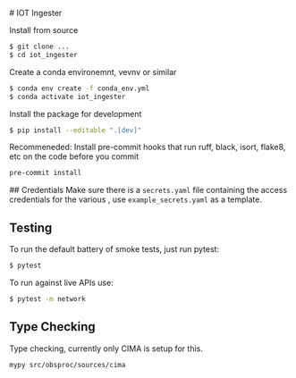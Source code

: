 # IOT Ingester

Install from source
```sh
$ git clone ...
$ cd iot_ingester
```

Create a conda environemnt, vevnv or similar
```sh
$ conda env create -f conda_env.yml
$ conda activate iot_ingester
```

Install the package for development
```sh
$ pip install --editable ".[dev]"
```

Recommeneded: Install pre-commit hooks that run ruff, black, isort, flake8, etc on the code before you commit
```sh
pre-commit install
```

## Credentials
Make sure there is a `secrets.yaml` file containing the access credentials for the various , use `example_secrets.yaml` as a template.

## Testing
To run the default battery of smoke tests, just run pytest:
```sh
$ pytest
```

To run against live APIs use:
```sh
$ pytest -m network
```

## Type Checking
Type checking, currently only CIMA is setup for this.
```sh
mypy src/obsproc/sources/cima
```
